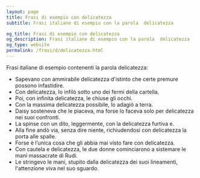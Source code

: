 ```yaml
---
layout: page
title: Frasi di esempio con delicatezza 
subtitle: Frasi italiane di esempio con la parola  delicatezza

og_title: Frasi di esempio con delicatezza 
og_description: Frasi italiane di esempio con la parola  delicatezza
og_type: website
permalink: /frasi/d/delicatezza.html
---
```


Frasi italiane di esempio contenenti la parola delicatezza:


- Sapevano con ammirabile delicatezza d'istinto che certe premure possono infastidire.
- Con delicatezza, lo infilò sotto uno dei fermi della cartella.
- Poi, con infinita delicatezza, le chiuse gli occhi.
- Con la massima delicatezza possibile, lo adagiò a terra.
- Daisy sosteneva che le piaceva, ma forse lo faceva solo per delicatezza nei suoi confronti.
- La spinse con un dito, leggermente, con la delicatezza furtiva e.
- Alla fine andò via, senza dire niente, richiudendosi con delicatezza la porta alle spalle.
- Forse è l’unica cosa che gli abbia mai visto fare con delicatezza.
- Con cautela e delicatezza, le due donne cominciarono a sistemare le mani massacrate di Rudi.
- Le stringevo le mani, stupito dalla delicatezza dei suoi lineamenti, l'attenzione viva nel suo sguardo.

